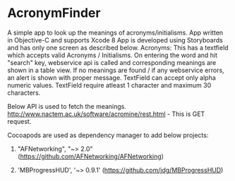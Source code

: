 # AcronymFinder
A simple app to look up the meanings of acronyms/initialisms. 
App written in Objective-C and supports Xcode 8 
App is developed using Storyboards and has only one screen as described below.
    Acronyms: This has a textfield which accepts valid Acronyms / Initialisms. On entering the word and hit "search" key, webservice api is called and corresponding meanings are shown in a table view. If no meanings are found / if any webservice errors, an alert is shown with proper message. TextField can accept only alpha numeric values. TextField require atleast 1 character and maximum 30 characters.
    
Below API is used to fetch the meanings.
http://www.nactem.ac.uk/software/acromine/rest.html - This is GET request.

Cocoapods are used as dependency manager to add below projects:

   1. "AFNetworking", "~> 2.0" (https://github.com/AFNetworking/AFNetworking)

   2. 'MBProgressHUD', '~> 0.9.1' (https://github.com/jdg/MBProgressHUD)
